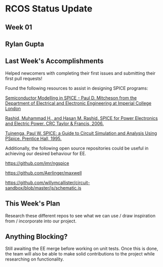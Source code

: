 # RCOS Status Update

## Week 01

## Rylan Gupta


## Last Week's Accomplishments

Helped newcomers with completing their first issues and submitting their first pull requests!

Found the following resources to assist in designing SPICE programs:

[Semiconductor Modelling in SPICE - Paul D. Mitcheson from the Department of Electrical and Electronic Engineering at Imperial College London](http://www3.imperial.ac.uk/pls/portallive/docs/1/7292571.PDF)

[Rashid, Muhammad H., and Hasan M. Rashid. SPICE for Power Electronics and Electric Power. CRC Taylor &amp; Francis, 2006.](http://s1.nonlinear.ir/epublish/book/SPICE_for_Power_Electronics_and_Electric_Power_B001D4QDNK.pdf)

[Tuinenga, Paul W. SPICE: a Guide to Circuit Simulation and Analysis Using PSpice. Prentice Hall, 1995.](https://books.google.com/books/about/SPICE.html?id=6-UeAQAAIAAJ)

Additionally, the following open source repositories could be useful in achieving our desired behaviour for EE.

https://github.com/imr/ngspice

https://github.com/Aerlinger/maxwell

https://github.com/willymcallister/circuit-sandbox/blob/master/js/schematic.js


## This Week's Plan

Research these different repos to see what we can use / draw inspiration from / incorporate into our project.


## Anything Blocking?

Still awaiting the EE merge before working on unit tests. Once this is done, the team will also be able to make solid contributions to the project while researching on functionality.

